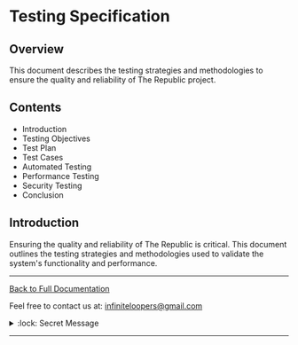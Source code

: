 # Testing Specification

## Overview

This document describes the testing strategies and methodologies to ensure the quality and reliability of The Republic project.

## Contents

- Introduction
- Testing Objectives
- Test Plan
- Test Cases
- Automated Testing
- Performance Testing
- Security Testing
- Conclusion

## Introduction

Ensuring the quality and reliability of The Republic is critical. This document outlines the testing strategies and methodologies used to validate the system's functionality and performance.

---

[Back to Full Documentation](./../README.md)

Feel free to contact us at: [infiniteloopers@gmail.com](mailto:infiniteloopers@gmail.com)

<details>
    <summary> :lock: Secret Message</summary>
    <br/>
    <p>Thank you for opening this, Have a great day! :smile:</p>
</details>

---